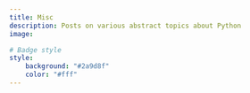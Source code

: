 ```yaml
---
title: Misc
description: Posts on various abstract topics about Python
image:

# Badge style
style:
    background: "#2a9d8f"
    color: "#fff"
---
```

